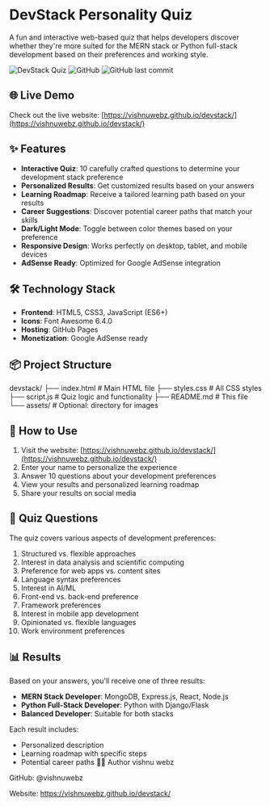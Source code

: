 # DevStack Personality Quiz

A fun and interactive web-based quiz that helps developers discover whether they're more suited for the MERN stack or Python full-stack development based on their preferences and working style.

![DevStack Quiz](https://img.shields.io/badge/Quiz-DevStack%20Personality-blue)
![GitHub](https://img.shields.io/github/license/vishnuwebz/devstack)
![GitHub last commit](https://img.shields.io/github/last-commit/vishnuwebz/devstack)

## 🌐 Live Demo

Check out the live website: [https://vishnuwebz.github.io/devstack/](https://vishnuwebz.github.io/devstack/)

## ✨ Features

- **Interactive Quiz**: 10 carefully crafted questions to determine your development stack preference
- **Personalized Results**: Get customized results based on your answers
- **Learning Roadmap**: Receive a tailored learning path based on your results
- **Career Suggestions**: Discover potential career paths that match your skills
- **Dark/Light Mode**: Toggle between color themes based on your preference
- **Responsive Design**: Works perfectly on desktop, tablet, and mobile devices
- **AdSense Ready**: Optimized for Google AdSense integration

## 🛠️ Technology Stack

- **Frontend**: HTML5, CSS3, JavaScript (ES6+)
- **Icons**: Font Awesome 6.4.0
- **Hosting**: GitHub Pages
- **Monetization**: Google AdSense ready

## 📦 Project Structure

devstack/
├── index.html # Main HTML file
├── styles.css # All CSS styles
├── script.js # Quiz logic and functionality
├── README.md # This file
└── assets/ # Optional: directory for images

## 🚀 How to Use

1. Visit the website: [https://vishnuwebz.github.io/devstack/](https://vishnuwebz.github.io/devstack/)
2. Enter your name to personalize the experience
3. Answer 10 questions about your development preferences
4. View your results and personalized learning roadmap
5. Share your results on social media

## 🎯 Quiz Questions

The quiz covers various aspects of development preferences:

1. Structured vs. flexible approaches
2. Interest in data analysis and scientific computing
3. Preference for web apps vs. content sites
4. Language syntax preferences
5. Interest in AI/ML
6. Front-end vs. back-end preference
7. Framework preferences
8. Interest in mobile app development
9. Opinionated vs. flexible languages
10. Work environment preferences

## 📊 Results

Based on your answers, you'll receive one of three results:

- **MERN Stack Developer**: MongoDB, Express.js, React, Node.js
- **Python Full-Stack Developer**: Python with Django/Flask
- **Balanced Developer**: Suitable for both stacks

Each result includes:

- Personalized description
- Learning roadmap with specific steps
- Potential career paths
  👨‍💻 Author
  vishnu webz

GitHub: @vishnuwebz

Website: https://vishnuwebz.github.io/devstack/
